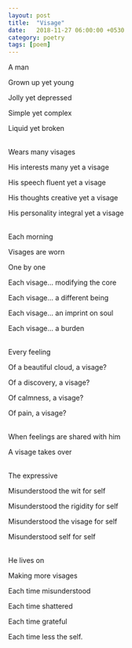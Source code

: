 ```yaml
---
layout: post
title:  "Visage"
date:   2018-11-27 06:00:00 +0530
category: poetry
tags: [poem]
---
```

A man

Grown up yet young

Jolly yet depressed

Simple yet complex

Liquid yet broken

<br />
Wears many visages

His interests many yet a visage

His speech fluent yet a visage

His thoughts creative yet a visage

His personality integral yet a visage

<br />
Each morning

Visages are worn

One by one

Each visage... modifying the core

Each visage... a different being

Each visage... an imprint on soul

Each visage... a burden

<br />
Every feeling

Of a beautiful cloud, a visage?

Of a discovery, a visage?

Of calmness, a visage?

Of pain, a visage?

<br />
When feelings are shared with him

A visage takes over

<br />
The expressive

Misunderstood the wit for self

Misunderstood the rigidity for self


Misunderstood the visage for self

Misunderstood self for self

<br />
He lives on

Making more visages

Each time misunderstood

Each time shattered

Each time grateful

Each time less the self.
